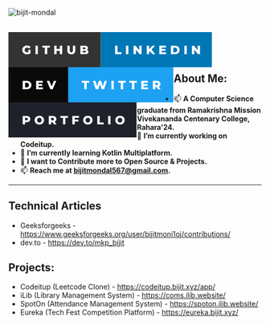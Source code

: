 [<img align="left" src="https://komarev.com/ghpvc/?username=bijit-mondal&label=Profile%20views&color=0e75b6&style=flat" alt="bijit-mondal" />](https://github.com/Bijit-Mondal)<br><br>


[<img align="left" alt="Bijit Mondal | Github" src="./assets/icons/-github.svg" />](https://github.com/Bijit-Mondal)

[<img align="left" alt="Bijit Mondal | Linkedin" src="./assets/icons/-linkedin.svg" />](https://www.linkedin.com/in/bijit-mondal-3b196721b/)

[<img align="left" alt="Bijit Mondal | Dev To" src="./assets/icons/-dev.svg" />](https://dev.to/mkp_bijit)

[<img align="left" alt="Bijit Mondal | Twitter" src="./assets/icons/-twitter.svg" />](https://twitter.com/BijitMondal10)

[<img align="left" alt="Bijit Mondal | Portfolio" src="./assets/icons/-portfolio.svg" />](https://portfolio.bijit.xyz)

<br/>
<br/>
<br/>

## About Me:

-   📫 **A Computer Science graduate from Ramakrishna Mission Vivekananda Centenary College, Rahara'24.** 
-   🔭 **I’m currently working on Codeitup.**
-   🌱 **I’m currently learning Kotlin Multiplatform.**
-   🥅 **I want to Contribute more to Open Source & Projects.**
-   📫 **Reach me at [bijitmondal567@gmail.com](mailto:bijitmondal567@gmail.com).**

<hr/>

## Technical Articles
- Geeksforgeeks - <a href="https://www.geeksforgeeks.org/user/bijitmoni1oj/contributions/">https://www.geeksforgeeks.org/user/bijitmoni1oj/contributions/</a>
- dev.to - <a href="https://dev.to/mkp_bijit">https://dev.to/mkp_bijit</a>

## Projects:
-  Codeitup (Leetcode Clone) - <a href="https://codeitup.bijit.xyz/app">https://codeitup.bijit.xyz/app/</a>
-  iLib (Library Management System) - <a href="https://coms.ilib.website/">https://coms.ilib.website/</a>
-  SpotOn (Attendance Management System) - <a href="https://spoton.ilib.website/">https://spoton.ilib.website/</a>
-  Eureka (Tech Fest Competition Platform) - <a href="https://eureka.bijit.xyz/">https://eureka.bijit.xyz/</a>
